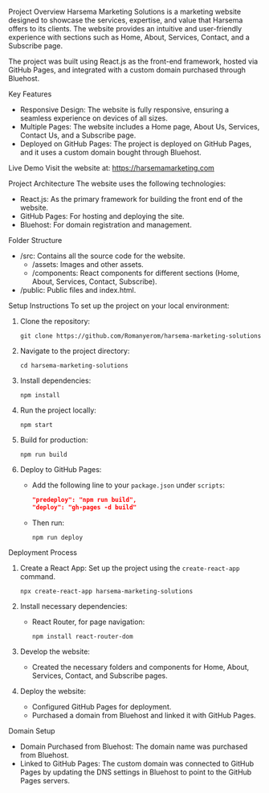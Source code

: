 Project Overview
Harsema Marketing Solutions is a marketing website designed to showcase the services, expertise, and value that Harsema offers to its clients. The website provides an intuitive and user-friendly experience with sections such as Home, About, Services, Contact, and a Subscribe page.

The project was built using React.js as the front-end framework, hosted via GitHub Pages, and integrated with a custom domain purchased through Bluehost.

Key Features
- Responsive Design: The website is fully responsive, ensuring a seamless experience on devices of all sizes.
- Multiple Pages: The website includes a Home page, About Us, Services, Contact Us, and a Subscribe page.
- Deployed on GitHub Pages: The project is deployed on GitHub Pages, and it uses a custom domain bought through Bluehost.

Live Demo
Visit the website at: https://harsemamarketing.com

Project Architecture
The website uses the following technologies:
- React.js: As the primary framework for building the front end of the website.
- GitHub Pages: For hosting and deploying the site.
- Bluehost: For domain registration and management.

Folder Structure
- /src: Contains all the source code for the website.
  - /assets: Images and other assets.
  - /components: React components for different sections (Home, About, Services, Contact, Subscribe).
- /public: Public files and index.html.

Setup Instructions
To set up the project on your local environment:

1. Clone the repository:
   ```
   git clone https://github.com/Romanyerom/harsema-marketing-solutions
   ```
   
2. Navigate to the project directory:
   ```
   cd harsema-marketing-solutions
   ```
   
3. Install dependencies:
   ```
   npm install
   ```
   
4. Run the project locally:
   ```
   npm start
   ```

5. Build for production:
   ```
   npm run build
   ```

6. Deploy to GitHub Pages:
   - Add the following line to your `package.json` under `scripts`:
     ```json
     "predeploy": "npm run build",
     "deploy": "gh-pages -d build"
     ```
   - Then run:
     ```
     npm run deploy
     ```

Deployment Process
1. Create a React App: Set up the project using the `create-react-app` command.
   ```
   npx create-react-app harsema-marketing-solutions
   ```

2. Install necessary dependencies:
   - React Router, for page navigation:
     ```
     npm install react-router-dom
     ```

3. Develop the website:
   - Created the necessary folders and components for Home, About, Services, Contact, and Subscribe pages.

4. Deploy the website:
   - Configured GitHub Pages for deployment.
   - Purchased a domain from Bluehost and linked it with GitHub Pages.

Domain Setup
- Domain Purchased from Bluehost: The domain name was purchased from Bluehost.
- Linked to GitHub Pages: The custom domain was connected to GitHub Pages by updating the DNS settings in Bluehost to point to the GitHub Pages servers.

